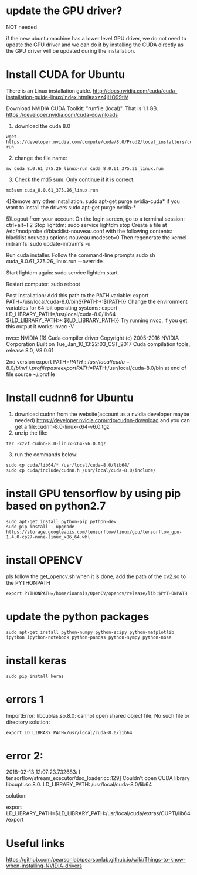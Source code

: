 # update the GPU driver?
NOT needed

if the new ubuntu machine has a lower level GPU driver, we do not need to update the GPU driver and we can do it by installing the CUDA directly as the GPU driver will be updated during the installation.


# Install CUDA for Ubuntu

There is an Linux installation guide. 
  http://docs.nvidia.com/cuda/cuda-installation-guide-linux/index.html#axzz4jHO99tiV

Download NVIDIA CUDA Toolkit: "runfile (local)". That is 1.1 GB.
  https://developer.nvidia.com/cuda-downloads

1) download the cuda 8.0
```
wget https://developer.nvidia.com/compute/cuda/8.0/Prod2/local_installers/cuda_8.0.61_375.26_linux-run
```
2) change the file name:
```
mv cuda_8.0.61_375.26_linux-run cuda_8.0.61_375.26_linux.run
```
3) Check the md5 sum. Only continue if it is correct.
```
md5sum cuda_8.0.61_375.26_linux.run
```

4)Remove any other installation.
  sudo apt-get purge nvidia-cuda*
if you want to install the drivers
  sudo apt-get purge nvidia-*

5)Logout from your account 
  On the login screen, go to a terminal session:
    ctrl+alt+F2
  Stop lightdm:
    sudo service lightdm stop
  Create a file at /etc/modprobe.d/blacklist-nouveau.conf with the following contents:
    blacklist nouveau 
    options nouveau modeset=0
  Then regenerate the kernel initramfs:
    sudo update-initramfs -u

Run cuda installer. Follow the command-line prompts
  sudo sh cuda_8.0.61_375.26_linux.run --override

Start lightdm again:
  sudo service lightdm start

Restart computer:
  sudo reboot

Post Installation:
  Add this path to the PATH variable:
    export PATH=/usr/local/cuda-8.0/bin${PATH:+:${PATH}}
  Change the environment variables for 64-bit operating systems:
    export LD_LIBRARY_PATH=/usr/local/cuda-8.0/lib64\
      ${LD_LIBRARY_PATH:+:${LD_LIBRARY_PATH}}
Try running nvcc, if you get this output it works:
    nvcc -V
    
nvcc: NVIDIA (R) Cuda compiler driver
Copyright (c) 2005-2016 NVIDIA Corporation
Built on Tue_Jan_10_13:22:03_CST_2017
Cuda compilation tools, release 8.0, V8.0.61


2nd version
export PATH=$PATH:/usr/local/cuda-8.0/bin
vi ~/.profile
paste export PATH=$PATH:/usr/local/cuda-8.0/bin at end of file
source ~/.profile


# Install cudnn6 for Ubuntu

1) download cudnn from the website(account as a nvidia developer maybe needed)
https://developer.nvidia.com/rdp/cudnn-download
and you can get a file:cudnn-8.0-linux-x64-v6.0.tgz
2) unzip the file:
```
tar -xzvf cudnn-8.0-linux-x64-v6.0.tgz
```
3) run the commands below:
```
sudo cp cuda/lib64/* /usr/local/cuda-8.0/lib64/
sudo cp cuda/include/cudnn.h /usr/local/cuda-8.0/include/
```

# install GPU tensorflow by using pip based on python2.7
```
sudo apt-get install python-pip python-dev
sudo pip install --upgrade https://storage.googleapis.com/tensorflow/linux/gpu/tensorflow_gpu-1.4.0-cp27-none-linux_x86_64.whl
```



# install OPENCV
pls follow the get_opencv.sh
when it is done, add the path of the 
cv2.so to the PYTHONPATH
```
export PYTHONPATH=/home/ioannis/OpenCV/opencv/release/lib:$PYTHONPATH

```


# update the python packages
```
sudo apt-get install python-numpy python-scipy python-matplotlib ipython ipython-notebook python-pandas python-sympy python-nose
```

# install keras
```
sudo pip install keras
```
# errors 1
ImportError: libcublas.so.8.0: cannot open shared object file: No such file or directory
solution:
```
export LD_LIBRARY_PATH=/usr/local/cuda-8.0/lib64
```

# error 2:
2018-02-13 12:07:23.732683: I tensorflow/stream_executor/dso_loader.cc:129] Couldn't open CUDA library libcupti.so.8.0. LD_LIBRARY_PATH: /usr/local/cuda-8.0/lib64

solution:

export LD_LIBRARY_PATH=$LD_LIBRARY_PATH:/usr/local/cuda/extras/CUPTI/lib64/export 


# Useful links  
https://github.com/pearsonlab/pearsonlab.github.io/wiki/Things-to-know-when-installing-NVIDIA-drivers
